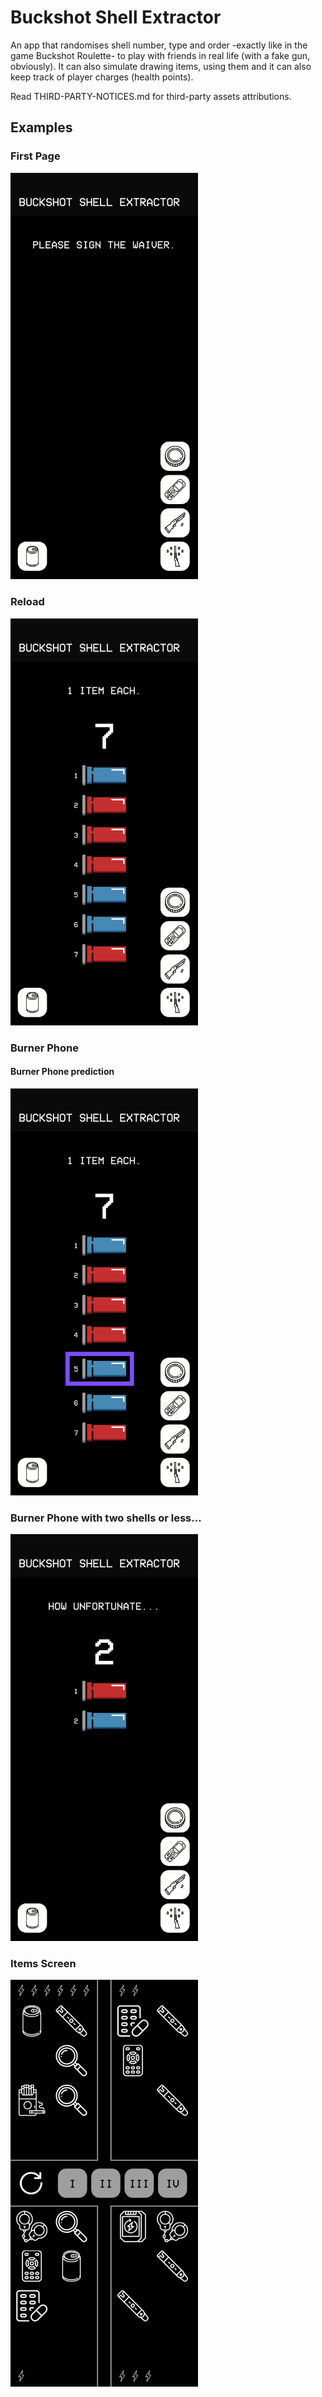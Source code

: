 # Buckshot Shell Extractor

An app that randomises shell number, type and order -exactly like in the game Buckshot Roulette- to play with friends in real life (with a fake gun, obviously).
It can also simulate drawing items, using them and it can also keep track of player charges (health points).

Read THIRD-PARTY-NOTICES.md for third-party assets attributions.

## Examples
### First Page
<img src="githubAppPreviewImages/homepage.jpg" alt="first page" width="300">

### Reload
<img src="githubAppPreviewImages/reload.jpg" alt="reload" width="300">

### Burner Phone
#### Burner Phone prediction
<img src="githubAppPreviewImages/burnerPhone.jpg" alt="burner phone" width="300">

### Burner Phone with two shells or less...
<img src="githubAppPreviewImages/howUnfortunate.jpg" alt="how unfortunate.jpg" width="300">

### Items Screen
<img src="githubAppPreviewImages/itemsScreen.jpg" alt="items screen" width="300">
